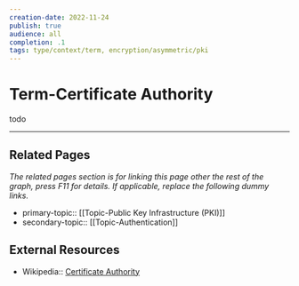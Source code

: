 ```yaml
---
creation-date: 2022-11-24
publish: true
audience: all
completion: .1
tags: type/context/term, encryption/asymmetric/pki
---
```

# Term-Certificate Authority
todo

---
## Related Pages
*The related pages section is for linking this page other the rest of the graph, press F11 for details. If applicable, replace the following dummy links.*
- primary-topic:: [[Topic-Public Key Infrastructure (PKI)]]
- secondary-topic:: [[Topic-Authentication]]

## External Resources
- Wikipedia:: [Certificate Authority](https://en.wikipedia.org/wiki/Certificate_authority)

